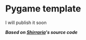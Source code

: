 # Pygame template
I will publish it soon

***Based on [***Shirraria***](https://github.com/koirdev/Shirraria)'s source code***


